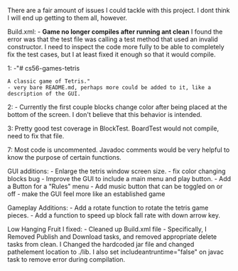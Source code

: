 There are a fair amount of issues I could tackle with this project.
I dont think I will end up getting to them all, however. 

Build.xml:
	- **Game no longer compiles after running ant clean**
	I found the error was that the test file was calling a test method that used an invalid constructor. I need to inspect the code more fully to be able to completely fix the test cases, but I at least fixed it enough so that it would compile. 

1:
	-"# cs56-games-tetris

	A classic game of Tetris."
	- very bare README.md, perhaps more could be added to it, like a description of the GUI.

2:
	- Currently the first couple blocks change color after being placed at the bottom of the screen. I don't believe that this behavior is intended.

3:
	Pretty good test coverage in BlockTest. BoardTest would not compile, need to fix that file.

7: Most code is uncommented. Javadoc comments would be very helpful to know 	the purpose of certain functions.

GUI additions:
	- Enlarge the tetris window screen size.
	- fix color changing blocks bug
	- Improve the GUI to include a main menu and play button.
	- Add a Button for a "Rules" menu
	- Add music button that can be toggled on or off
	- make the GUI feel more like an established game 

Gameplay Additions:
	- Add a rotate function to rotate the tetris game pieces.
	- Add a function to speed up block fall rate with down arrow key.

Low Hanging Fruit I fixed:
	- Cleaned up Build.xml file
	- Specifically, I Removed Publish and Download tasks, and removed appropriate delete tasks from clean. I Changed the hardcoded jar file and changed pathelement location to ./lib. I also set includeantruntime="false" on javac task to remove error during compilation.